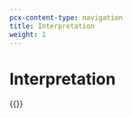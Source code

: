 ```yaml
---
pcx-content-type: navigation
title: Interpretation
weight: 1
---
```


# Interpretation

{{<directory-listing>}}
